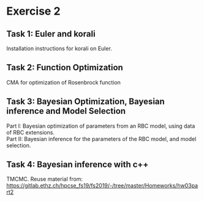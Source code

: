 # Exercise 2  

## Task 1: Euler and korali  

Installation instructions for korali on Euler.


## Task 2: Function Optimization  

CMA for optimization of Rosenbrock function


## Task 3: Bayesian Optimization, Bayesian inference and Model Selection 

Part I: Bayesian optimization of parameters from an RBC model, using data of RBC extensions.   
Part II: Bayesian inference for the parameters of the RBC model, and model selection.  


## Task 4: Bayesian inference with c++  

TMCMC. Reuse material from:  
https://gitlab.ethz.ch/hpcse_fs19/fs2019/-/tree/master/Homeworks/hw03part2
